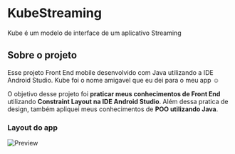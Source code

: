 # KubeStreaming
Kube é um modelo de interface de um aplicativo Streaming 


## Sobre o projeto

Esse projeto Front End mobile desenvolvido com Java utilizando a IDE Android Studio. Kube foi o nome amigavel que eu dei para o meu app ☺️

O objetivo desse projeto foi <b>praticar meus conhecimentos de Front End</b> utilizando <b>Constraint Layout na IDE Android Studio</b>. 
Além dessa pratica de design, também apliquei meus conhecimentos de <b>POO utilizando Java</b>.

### Layout do app
![Preview](https://media1.giphy.com/media/xmYpzfKzvwllCCX0Kh/giphy.gif)
